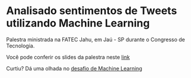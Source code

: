 # Analisado sentimentos de Tweets utilizando Machine Learning
Palestra ministrada na FATEC Jahu, em Jaú - SP durante o Congresso de Tecnologia.

Você pode conferir os slides da palestra neste [link](https://docs.google.com/presentation/d/1y_EzeEwiB40RNjFy4g4xnH5cknJ2E2yhq03xvZhMU5o/edit?usp=sharing "Slides")

Curtiu? Dá uma olhada no [desafio de Machine Learning](https://github.com/fanta-mnix/machine-learning-desafio1 "Desafio")
